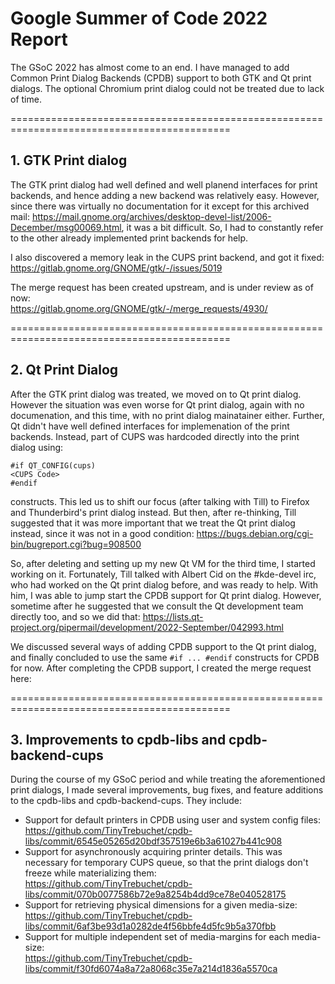 # Google Summer of Code 2022 Report

The GSoC 2022 has almost come to an end. I have managed to add Common Print Dialog Backends (CPDB) support to both GTK and Qt print dialogs. The optional Chromium print dialog could not be treated due to lack of time.

============================================================================================

## 1. GTK Print dialog

The GTK print dialog had well defined and well planend interfaces for print backends, and hence adding a new backend was relatively easy. However, since there was virtually no documentation for it except for this archived mail: https://mail.gnome.org/archives/desktop-devel-list/2006-December/msg00069.html, it was a bit difficult. So, I had to constantly refer to the other already implemented print backends for help.

I also discovered a memory leak in the CUPS print backend, and got it fixed:  
https://gitlab.gnome.org/GNOME/gtk/-/issues/5019

The merge request has been created upstream, and is under review as of now:  
https://gitlab.gnome.org/GNOME/gtk/-/merge_requests/4930/


============================================================================================

## 2. Qt Print Dialog

After the GTK print dialog was treated, we moved on to Qt print dialog. However the situation was even worse for Qt print dialog, again with no documenation, and this time, with no print dialog mainatainer either. Further, Qt didn't have well defined interfaces for implemenation of the print backends. Instead, part of CUPS was hardcoded directly into the print dialog using:
```
#if QT_CONFIG(cups) 
<CUPS Code> 
#endif
```
constructs. This led us to shift our focus (after talking with Till) to Firefox and Thunderbird's print dialog instead. But then, after re-thinking, Till suggested that it was more important that we treat the Qt print dialog instead, since it was not in a good condition: https://bugs.debian.org/cgi-bin/bugreport.cgi?bug=908500

So, after deleting and setting up my new Qt VM for the third time, I started working on it. Fortunately, Till talked with Albert Cid on the #kde-devel irc, who had worked on the Qt print dialog before, and was ready to help. With him, I was able to jump start the CPDB support for Qt print dialog. However, sometime after he suggested that we consult the Qt development team directly too, and so we did that: https://lists.qt-project.org/pipermail/development/2022-September/042993.html

We discussed several ways of adding CPDB support to the Qt print dialog, and finally concluded to use the same `#if ... #endif` constructs for CPDB for now. After completing the CPDB support, I created the merge request here:


============================================================================================

## 3. Improvements to cpdb-libs and cpdb-backend-cups

During the course of my GSoC period and while treating the aforementioned print dialogs, I made several improvements, bug fixes, and feature additions to the cpdb-libs and cpdb-backend-cups. They include:

- Support for default printers in CPDB using user and system config files:  
https://github.com/TinyTrebuchet/cpdb-libs/commit/6545e05265d20bdf357519e6b3a61027b441c908
- Support for asynchronously acquiring printer details. This was necessary for temporary CUPS queue, so that the print dialogs don't freeze while materializing them:  
https://github.com/TinyTrebuchet/cpdb-libs/commit/070b0077586b72e9a8254b4dd9ce78e040528175
- Support for retrieving physical dimensions for a given media-size:  
https://github.com/TinyTrebuchet/cpdb-libs/commit/6af3be93d1a0282de4f56bbfe4d5fc9b5a370fbb
- Support for multiple independent set of media-margins for each media-size:  
https://github.com/TinyTrebuchet/cpdb-libs/commit/f30fd6074a8a72a8068c35e7a214d1836a5570ca

